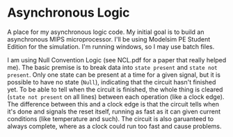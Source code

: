 # Asynchronous Logic
A place for my asynchronous logic code. My initial goal is to build an asynchronous MIPS microprocessor. I'll be using Modelsim PE Student Edition for the simulation. I'm running windows, so I may use batch files.

I am using Null Convention Logic (see NCL.pdf for a paper that really helped me). The basic premise is to break data into `state present` and `state not present`. Only one state can be present at a time for a given signal, but it is possible to have no state (`Null`), indicating that the circuit hasn't finished yet. To be able to tell when the circuit is finished, the whole thing is cleared (`state not present` on all lines) between each operation (like a clock edge). The difference between this and a clock edge is that the circuit tells when it's done and signals the reset itself, running as fast as it can given current conditions (like temperature and such). The circuit is also garuanteed to always complete, where as a clock could run too fast and cause problems.
